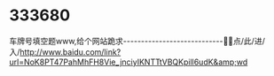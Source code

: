 # 333680
车牌号填空题www,给个网站跪求----------------------------🥠🥠点/此/进/入/http://www.baidu.com/link?url=NoK8PT47PahMhFH8Vie_jnciyIKNTTtVBQKpill6udK&amp;wd
